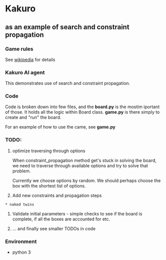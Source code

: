 # Kakuro
## as an example of search and constraint propagation

### Game rules

See [wikipedia](https://en.wikipedia.org/wiki/Kakuro) for details

### Kakuro AI agent

This demonstrates use of search and constraint propagation.

### Code

Code is broken down into few files, and the **board.py** is the mostim iportant of those. It holds all the logic within Board class.
**game.py** is there simply to create and "run" the board.

For an example of how to use the came, see **game.py**

### TODO:

  1. optimize traversing through options

     When constraint_propagation method get's stuck in solving the board, we need to traverse through available options and try to solve that problem.

     Currently we choose options by random. We should perhaps choose the box with the shortest list of options.

  1. Add new constraints and propagation steps

    * naked twins

  1. Validate initial parameters - simple checks to see if the board is complete, if all the boxes are accounted for etc.

  1. ... and finally see smaller TODOs in code

### Environment

 * python 3
